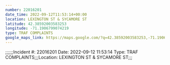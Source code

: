 ```yaml
---
number: 22016201
date_time: 2022-09-12T11:53:14+00:00
location: LEXINGTON ST & SYCAMORE ST
latitude: 42.38592003583253
longitude: -71.1906799074219
type: TRAF COMPLAINTS
google_maps_link: https://maps.google.com/?q=42.38592003583253,-71.1906799074219
---
```


;;;;;;Incident #: 22016201  Date: 2022-09-12 11:53:14   Type: TRAF COMPLAINTS;;;Location: LEXINGTON ST & SYCAMORE ST;;;
